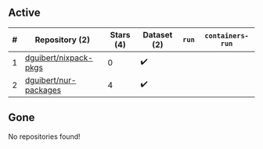 ## Active
| # | Repository (2) | Stars (4) | Dataset (2) | `run` | `containers-run` |
| --- | --- | --- | --- | --- | --- |
| 1 | [dguibert/nixpack-pkgs](https://github.com/dguibert/nixpack-pkgs) | 0 | :heavy_check_mark: |  |  |
| 2 | [dguibert/nur-packages](https://github.com/dguibert/nur-packages) | 4 | :heavy_check_mark: |  |  |

## Gone
No repositories found!
